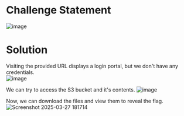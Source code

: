 # Challenge Statement
![image](https://github.com/user-attachments/assets/56651101-8eb9-4d88-8264-08f9a3ae665f)

# Solution
Visiting the provided URL displays a login portal, but we don't have any credentials.  
![image](https://github.com/user-attachments/assets/30a78870-886b-47c1-914e-0212b5838270)

We can try to access the S3 bucket and it's contents. 
![image](https://github.com/user-attachments/assets/aaafd003-76c6-4fec-8705-d4f51dcd51c0)

Now, we can download the files and view them to reveal the flag.  
![Screenshot 2025-03-27 181714](https://github.com/user-attachments/assets/0f3e34cf-4f3e-41bb-8008-57d4b13e3fab)
